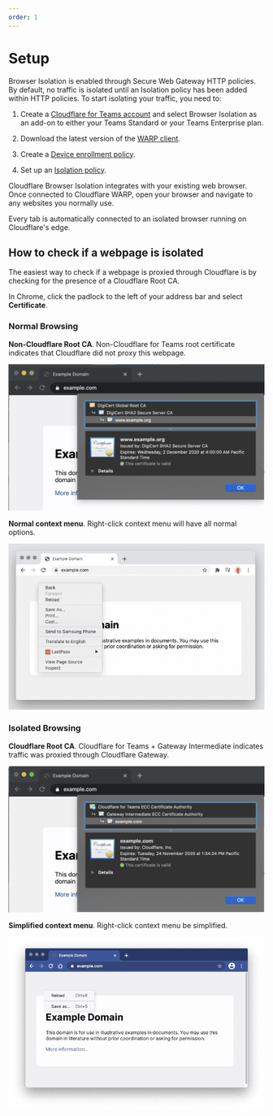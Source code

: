 ```yaml
---
order: 1
--- 
```


# Setup

Browser Isolation is enabled through Secure Web Gateway HTTP policies. By default, no traffic is isolated until an Isolation policy has been added within HTTP policies. To start isolating your traffic, you need to:

1. Create a [Cloudflare for Teams account](https://dash.teams.cloudflare.com/) and select Browser Isolation as an add-on to either your Teams Standard or your Teams Enterprise plan.

1. Download the latest version of the [WARP client](/warp).

1. Create a [Device enrollment policy](/connections/connect-devices/warp/device-enrollment).

1. Set up an [Isolation policy](/policies/filtering/http-policies/#isolate).

Cloudflare Browser Isolation integrates with your existing web browser. Once connected to Cloudflare WARP, open your browser and navigate to any websites you normally use.

Every tab is automatically connected to an isolated browser running on Cloudflare's edge.

## How to check if a webpage is isolated

The easiest way to check if a webpage is proxied through Cloudflare is by checking for the presence of a Cloudflare Root CA.

In Chrome, click the padlock to the left of your address bar and select **Certificate**.

### Normal Browsing

**Non-Cloudflare Root CA**. Non-Cloudflare for Teams root certificate indicates that Cloudflare did not proxy this webpage.

![Non-Cloudflare for Teams Root CA](../../static/documentation/rbi/non-cloudflare-root-ca.png)

**Normal context menu**. Right-click context menu will have all normal options.

![Normal right click menu](../../static/documentation/rbi/non-isolated-browser.png)

### Isolated Browsing

**Cloudflare Root CA**. Cloudflare for Teams + Gateway Intermediate indicates traffic was proxied through Cloudflare Gateway.

![Cloudflare for Teams Root CA](../../static/documentation/rbi/cloudflare-gateway-root-ca.png)

**Simplified context menu**. Right-click context menu be simplified. 

![Simplified right click menu](../../static/documentation/rbi/isolated-browser.png)

